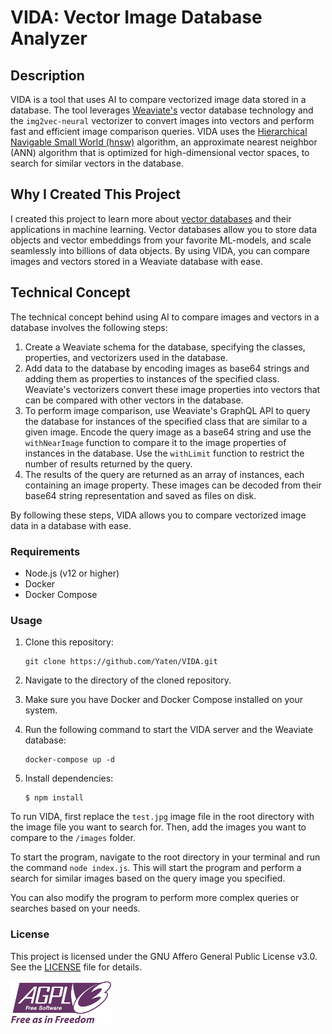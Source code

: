 # VIDA: Vector Image Database Analyzer

## Description

VIDA is a tool that uses AI to compare vectorized image data stored in a database. The tool leverages [Weaviate's](https://github.com/weaviate/weaviate) vector database technology and the `img2vec-neural` vectorizer to convert images into vectors and perform fast and efficient image comparison queries. VIDA uses the [Hierarchical Navigable Small World (hnsw)](https://www.pinecone.io/learn/hnsw/) algorithm, an approximate nearest neighbor (ANN) algorithm that is optimized for high-dimensional vector spaces, to search for similar vectors in the database.

## Why I Created This Project

I created this project to learn more about [vector databases](https://www.pinecone.io/learn/vector-database/) and their applications in machine learning. Vector databases allow you to store data objects and vector embeddings from your favorite ML-models, and scale seamlessly into billions of data objects. By using VIDA, you can compare images and vectors stored in a Weaviate database with ease.

## Technical Concept

The technical concept behind using AI to compare images and vectors in a database involves the following steps:

1. Create a Weaviate schema for the database, specifying the classes, properties, and vectorizers used in the database.
2. Add data to the database by encoding images as base64 strings and adding them as properties to instances of the specified class. Weaviate's vectorizers convert these image properties into vectors that can be compared with other vectors in the database.
3. To perform image comparison, use Weaviate's GraphQL API to query the database for instances of the specified class that are similar to a given image. Encode the query image as a base64 string and use the `withNearImage` function to compare it to the image properties of instances in the database. Use the `withLimit` function to restrict the number of results returned by the query.
4. The results of the query are returned as an array of instances, each containing an image property. These images can be decoded from their base64 string representation and saved as files on disk.

By following these steps, VIDA allows you to compare vectorized image data in a database with ease.

### Requirements

* Node.js (v12 or higher)
* Docker
* Docker Compose

### Usage

1. Clone this repository:
	```shell
	git clone https://github.com/Yaten/VIDA.git
	```

2. Navigate to the directory of the cloned repository.

3. Make sure you have Docker and Docker Compose installed on your system.

4. Run the following command to start the VIDA server and the Weaviate database:
	```shell
	docker-compose up -d
	```

5. Install dependencies:

   ```shell
   $ npm install
   ```

To run VIDA, first replace the `test.jpg` image file in the root directory with the image file you want to search for. Then, add the images you want to compare to the `/images` folder.

To start the program, navigate to the root directory in your terminal and run the command `node index.js`. This will start the program and perform a search for similar images based on the query image you specified.

You can also modify the program to perform more complex queries or searches based on your needs.


### License

This project is licensed under the GNU Affero General Public License v3.0. See the [LICENSE](./LICENSE) file for details.

![AGPLv3](agplv3.png)
